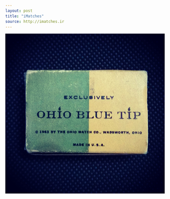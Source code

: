 ```yaml
---
layout: post
title: "iMatches"
source: http://imatches.ir
---
```


<img src="../assets/img/matches/matches-56.jpg">